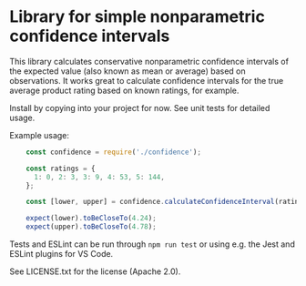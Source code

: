 # Library for simple nonparametric confidence intervals

This library calculates conservative nonparametric confidence intervals of the
expected value (also known as mean or average) based on observations. It works
great to calculate confidence intervals for the true average product rating
based on known ratings, for example.

Install by copying into your project for now. See unit tests for detailed usage.

Example usage:
```javascript
    const confidence = require('./confidence');

    const ratings = {
      1: 0, 2: 3, 3: 9, 4: 53, 5: 144,
    };

    const [lower, upper] = confidence.calculateConfidenceInterval(ratings, 0.95);

    expect(lower).toBeCloseTo(4.24);
    expect(upper).toBeCloseTo(4.78);
```

Tests and ESLint can be run through `npm run test` or using e.g. the Jest and
ESLint plugins for VS Code.

See LICENSE.txt for the license (Apache 2.0).
